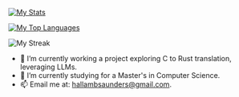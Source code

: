 <!--[![My Stats](https://github-readme-stats-hallam-saunders-projects.vercel.app/api?username=HallamSaunders&theme=apprentice)](https://github.com/HallamSaunders/github-readme-stats)\-->
[![My Stats](https://github-readme-stats-hallam-saunders-projects.vercel.app/api?username=HallamSaunders&theme=tokyonight&show_icons=true&hide_border=false&count_private=true&width=500)](https://github.com/HallamSaunders/github-readme-stats)

<!--[![My Top Languages](https://github-readme-stats-hallam-saunders-projects.vercel.app/api/top-langs/?username=HallamSaunders&layout=donut&theme=apprentice&hide=shaderlab,hlsl&langs_count=7&exclude_repo=github-readme-stats,obsidian-vaults)](https://github.com/HallamSaunders/github-readme-stats)-->
[![My Top Languages](https://github-readme-stats-hallam-saunders-projects.vercel.app/api/top-langs/?username=HallamSaunders&theme=tokyonight&show_icons=true&hide_border=false&layout=donut&hide=shaderlab,hlsl&langs_count=7&exclude_repo=github-readme-stats,obsidian-vaults&width=500)](https://github.com/HallamSaunders/github-readme-stats)


![My Streak](https://github-readme-streak-stats.herokuapp.com/?user=HallamSaunders&theme=tokyonight&hide_border=false&width=500)

- 🔭 I’m currently working a project exploring C to Rust translation, leveraging LLMs.
- 🌱 I’m currently studying for a Master's in Computer Science.
- 📫 Email me at: hallambsaunders@gmail.com.
